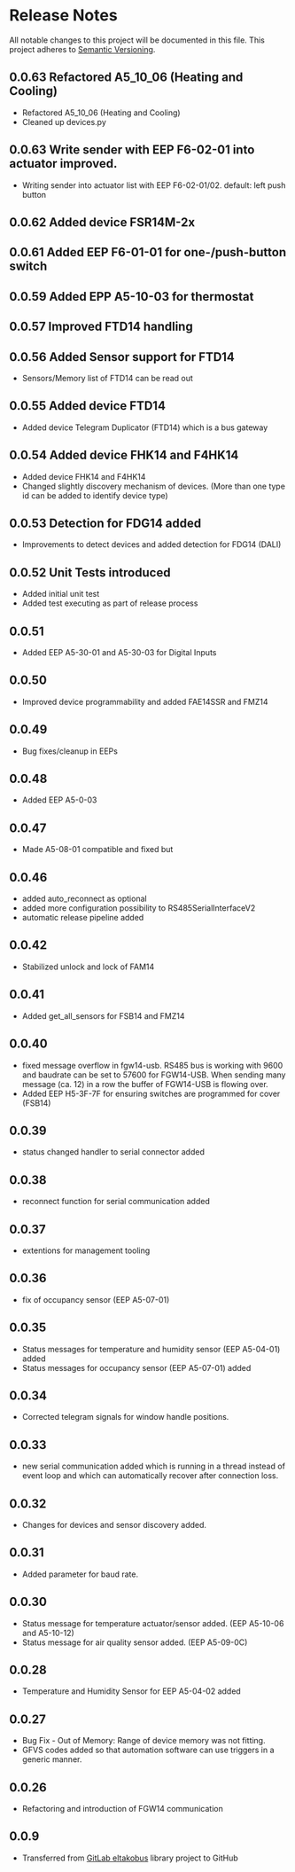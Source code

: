 # Release Notes
All notable changes to this project will be documented in this file.
This project adheres to [Semantic Versioning](http://semver.org/).

## 0.0.63 Refactored A5_10_06 (Heating and Cooling)
* Refactored A5_10_06 (Heating and Cooling)
* Cleaned up devices.py

## 0.0.63 Write sender with EEP F6-02-01 into actuator improved.
* Writing sender into actuator list with EEP F6-02-01/02. default: left push button

## 0.0.62 Added device FSR14M-2x 

## 0.0.61 Added EEP F6-01-01 for one-/push-button switch

## 0.0.59 Added EPP A5-10-03 for thermostat

## 0.0.57 Improved FTD14 handling

## 0.0.56 Added Sensor support for FTD14
- Sensors/Memory list of FTD14 can be read out

## 0.0.55 Added device FTD14
- Added device Telegram Duplicator (FTD14) which is a bus gateway

## 0.0.54 Added device FHK14 and F4HK14
- Added device FHK14 and F4HK14
- Changed slightly discovery mechanism of devices. (More than one type id can be added to identify device type)

## 0.0.53 Detection for FDG14 added
- Improvements to detect devices and added detection for FDG14 (DALI)

## 0.0.52 Unit Tests introduced
- Added initial unit test 
- Added test executing as part of release process

## 0.0.51
- Added EEP A5-30-01 and A5-30-03 for Digital Inputs

## 0.0.50
- Improved device programmability and added FAE14SSR and FMZ14

## 0.0.49
- Bug fixes/cleanup in EEPs

## 0.0.48
- Added EEP A5-0-03

## 0.0.47
- Made A5-08-01 compatible and fixed but

## 0.0.46
- added auto_reconnect as optional
- added more configuration possibility to RS485SerialInterfaceV2
- automatic release pipeline added

## 0.0.42
- Stabilized unlock and lock of FAM14

## 0.0.41
- Added get_all_sensors for FSB14 and FMZ14

## 0.0.40
- fixed message overflow in fgw14-usb. RS485 bus is working with 9600 and baudrate can be set to 57600 for FGW14-USB. When sending many message (ca. 12) in a row the buffer of FGW14-USB is flowing over.
- Added EEP H5-3F-7F for ensuring switches are programmed for cover (FSB14)

## 0.0.39
- status changed handler to serial connector added

## 0.0.38
- reconnect function for serial communication added

## 0.0.37
- extentions for management tooling

## 0.0.36
- fix of occupancy sensor (EEP A5-07-01)

## 0.0.35
- Status messages for temperature and humidity sensor (EEP A5-04-01) added
- Status messages for occupancy sensor (EEP A5-07-01) added

## 0.0.34
- Corrected telegram signals for window handle positions.

## 0.0.33
- new serial communication added which is running in a thread instead of event loop and which can automatically recover after connection loss.

## 0.0.32
- Changes for devices and sensor discovery added.

## 0.0.31
- Added parameter for baud rate.

## 0.0.30
- Status message for temperature actuator/sensor added. (EEP A5-10-06 and A5-10-12)
- Status message for air quality sensor added. (EEP A5-09-0C)

## 0.0.28
- Temperature and Humidity Sensor for EEP A5-04-02 added

## 0.0.27
- Bug Fix - Out of Memory: Range of device memory was not fitting.
- GFVS codes added so that automation software can use triggers in a generic manner.

## 0.0.26
- Refactoring and introduction of FGW14 communication

## 0.0.9
- Transferred from [GitLab eltakobus](https://gitlab.com/chrysn/eltakobus) library project to GitHub 